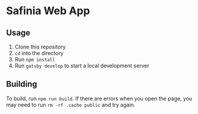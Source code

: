 # Safinia Web App

## Usage

1. Clone this repository
2. `cd` into the directory
3. Run `npm install`
4. Run `gatsby develop` to start a local development server

## Building

To build, run `npm run build`. If there are errors when you open the page,
you may need to run `rm -rf .cache public` and try again.
